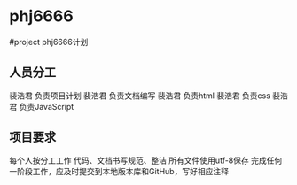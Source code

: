 phj6666
===========

#project phj6666计划
## 人员分工
裴浩君 负责项目计划
裴浩君 负责文档编写
裴浩君 负责html
裴浩君 负责css
裴浩君 负责JavaScript
## 项目要求
每个人按分工工作
代码、文档书写规范、整洁
所有文件使用utf-8保存
完成任何一阶段工作，应及时提交到本地版本库和GitHub，写好相应注释


